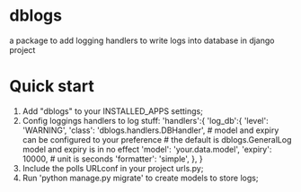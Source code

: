 # dblogs
a package to add logging handlers to write logs into database in django project

# Quick start
1. Add "dblogs" to your INSTALLED_APPS settings;
2. Config loggings handlers to log stuff:
    'handlers':{
        'log_db':{
            'level': 'WARNING',
            'class': 'dblogs.handlers.DBHandler',
            # model and expiry can be configured to your preference
            # the default is dblogs.GeneralLog model and expiry is in no effect
            'model': 'your.data.model',
            'expiry': 10000, # unit is seconds
            'formatter': 'simple',
            },
        }
3. Include the polls URLconf in your project urls.py;
4. Run 'python manage.py migrate' to create models to store logs;
